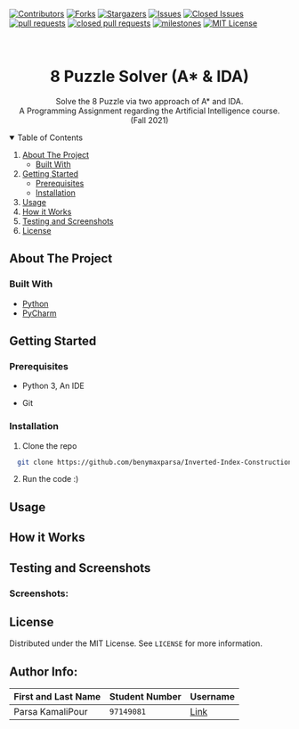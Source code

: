 [![Contributors][contributors-shield]][contributors-url]
[![Forks][forks-shield]][forks-url]
[![Stargazers][stars-shield]][stars-url]
[![Issues][issues-shield]][issues-url]
[![Closed Issues][issues-closed-shield]][issues-closed-url]
[![pull requests][pull-req-shield]][pull-req-url]
[![closed pull requests][pull-closed-shield]][pull-closed-url]
[![milestones][milestones-shield]][milestones-url]
[![MIT License][license-shield]][license-url]


<br />
<p align="center">
  
  <h1 align="center">8 Puzzle Solver (A* & IDA)</h1>

  <p align="center">
    Solve the 8 Puzzle via two approach of A* and IDA.
    <br />
    A Programming Assignment regarding the Artificial Intelligence course.
    <br />
    (Fall 2021)
  <br />
  
  

<!-- TABLE OF CONTENTS -->
<details open="open">
  <summary>Table of Contents</summary>
  <ol>
    <li>
      <a href="#about-the-project">About The Project</a>
      <ul>
        <li><a href="#built-with">Built With</a></li>
      </ul>
    </li>
    <li>
      <a href="#getting-started">Getting Started</a>
      <ul>
        <li><a href="#prerequisites">Prerequisites</a></li>
        <li><a href="#installation">Installation</a></li>
      </ul>
    </li>
    <li><a href="#usage">Usage</a></li>
    <li><a href="#how-it-works">How it Works</a></li>
    <li><a href="#testing-and-screenshots">Testing and Screenshots</a></li>
    <li><a href="#license">License</a></li>
  </ol>
</details>



<!-- ABOUT THE PROJECT -->
## About The Project



### Built With


* [Python](https://www.python.org)
* [PyCharm](https://www.jetbrains.com/pycharm)



<!-- GETTING STARTED -->
## Getting Started



### Prerequisites

* Python 3, An IDE 


* Git

### Installation

1. Clone the repo
 ```sh
   git clone https://github.com/benymaxparsa/Inverted-Index-Construction.git
 ``` 
2. Run the code :) 



<!-- USAGE EXAMPLES -->
## Usage



  
## How it Works
  
  
  
  
## Testing and Screenshots  
  
  
  ### Screenshots:  
  
  
  
<!-- LICENSE -->
## License

Distributed under the MIT License. See `LICENSE` for more information.


  

## Author Info:  

First and Last Name | Student Number | Username
--- | --- | ---
Parsa KamaliPour | `97149081` | [Link](https://github.com/benymaxparsa)






<!-- MARKDOWN LINKS & IMAGES -->
<!-- https://www.markdownguide.org/basic-syntax/#reference-style-links -->
[contributors-shield]: https://img.shields.io/github/contributors/benymaxparsa/8-Puzzle-Solver-AStar-IDA?style=for-the-badge
[contributors-url]: https://github.com/benymaxparsa/8-Puzzle-Solver-AStar-IDA/graphs/contributors
[forks-shield]: https://img.shields.io/github/forks/benymaxparsa/8-Puzzle-Solver-AStar-IDA?style=for-the-badge
[forks-url]: https://github.com/benymaxparsa/8-Puzzle-Solver-AStar-IDA/network/members
[stars-shield]: https://img.shields.io/github/stars/benymaxparsa/8-Puzzle-Solver-AStar-IDA?style=for-the-badge
[stars-url]: https://github.com/benymaxparsa/8-Puzzle-Solver-AStar-IDA/stargazers
[issues-shield]: https://img.shields.io/github/issues/benymaxparsa/8-Puzzle-Solver-AStar-IDA?style=for-the-badge
[issues-url]: https://github.com/benymaxparsa/8-Puzzle-Solver-AStar-IDA/issues
[issues-closed-shield]: https://img.shields.io/github/issues-closed/benymaxparsa/8-Puzzle-Solver-AStar-IDA?style=for-the-badge
[issues-closed-url]: https://github.com/benymaxparsa/8-Puzzle-Solver-AStar-IDA/issues?q=is%3Aissue+is%3Aclosed
[pull-req-shield]: https://img.shields.io/github/issues-pr/benymaxparsa/8-Puzzle-Solver-AStar-IDA?style=for-the-badge
[pull-req-url]: https://github.com/benymaxparsa/8-Puzzle-Solver-AStar-IDA/pulls
[pull-closed-shield]: https://img.shields.io/github/issues-pr-closed/benymaxparsa/8-Puzzle-Solver-AStar-IDA?style=for-the-badge
[pull-closed-url]: https://github.com/benymaxparsa/8-Puzzle-Solver-AStar-IDA/pulls?q=is%3Apr+is%3Aclosed
[milestones-shield]: https://img.shields.io/github/milestones/all/benymaxparsa/8-Puzzle-Solver-AStar-IDA?style=for-the-badge
[milestones-url]: https://github.com/benymaxparsa/8-Puzzle-Solver-AStar-IDA/milestones
[license-shield]: https://img.shields.io/github/license/benymaxparsa/8-Puzzle-Solver-AStar-IDA?style=for-the-badge
[license-url]: https://github.com/benymaxparsa/8-Puzzle-Solver-AStar-IDA/blob/main/LICENSE
